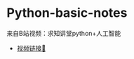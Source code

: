 # Python-basic-notes
来自B站视频：求知讲堂python+人工智能
- [视频链接🔗](https://www.bilibili.com/video/BV1vA411b7Rn?p=25&spm_id_from=pageDriver&vd_source=32aef187b3f0e42ccb3b354b594efb03)
